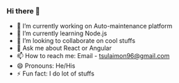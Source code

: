 ### Hi there 👋
- 🔭 I’m currently working on Auto-maintenance platform
- 🌱 I’m currently learning Node.js
- 👯 I’m looking to collaborate on cool stuffs
- 💬 Ask me about React or Angular
- 📫 How to reach me: Email - tsulaimon96@gmail.com
- 😄 Pronouns: He/His
- ⚡ Fun fact: I do lot of stuffs

